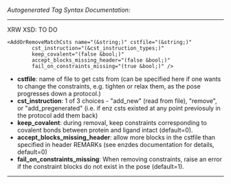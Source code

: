_Autogenerated Tag Syntax Documentation:_

---
XRW XSD: TO DO

```
<AddOrRemoveMatchCsts name="(&string;)" cstfile="(&string;)"
        cst_instruction="(&cst_instruction_types;)"
        keep_covalent="(false &bool;)"
        accept_blocks_missing_header="(false &bool;)"
        fail_on_constraints_missing="(true &bool;)" />
```

-   **cstfile**: name of file to get csts from (can be specified here if one wants to change the constraints, e.g. tighten or relax them, as the pose progresses down a protocol.)
-   **cst_instruction**: 1 of 3 choices - "add_new" (read from file), "remove", or "add_pregenerated" (i.e. if enz csts existed at any point previosuly in the protocol add them back)
-   **keep_covalent**: during removal, keep constraints corresponding to covalent bonds between protein and ligand intact (default=0).
-   **accept_blocks_missing_header**: allow more blocks in the cstfile than specified in header REMARKs (see enzdes documentation for details, default=0)
-   **fail_on_constraints_missing**: When removing constraints, raise an error if the constraint blocks do not exist in the pose (default=1).

---

